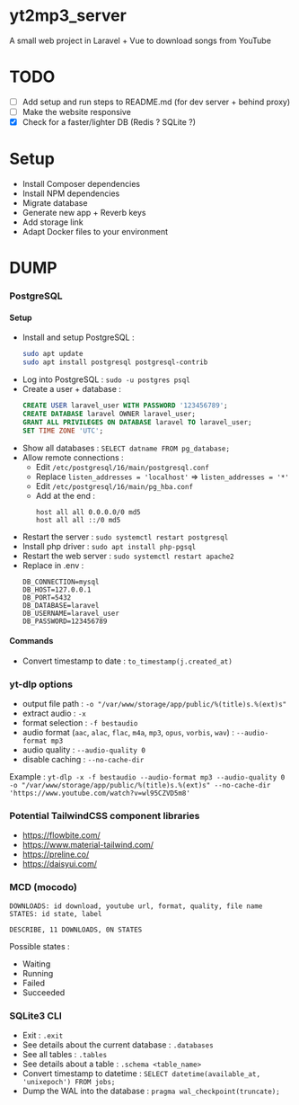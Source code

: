 # yt2mp3_server

A small web project in Laravel + Vue to download songs from YouTube

# TODO

- [ ] Add setup and run steps to README.md (for dev server + behind proxy)
- [ ] Make the website responsive
- [x] Check for a faster/lighter DB (Redis ? SQLite ?)

# Setup

- Install Composer dependencies
- Install NPM dependencies
- Migrate database
- Generate new app + Reverb keys
- Add storage link
- Adapt Docker files to your environment

# DUMP

### PostgreSQL

#### Setup

- Install and setup PostgreSQL :
    ```bash
    sudo apt update
    sudo apt install postgresql postgresql-contrib
    ```
- Log into PostgreSQL : `sudo -u postgres psql`
- Create a user + database :
    ```sql
    CREATE USER laravel_user WITH PASSWORD '123456789';
    CREATE DATABASE laravel OWNER laravel_user;
    GRANT ALL PRIVILEGES ON DATABASE laravel TO laravel_user;
    SET TIME ZONE 'UTC';
    ```
- Show all databases : `SELECT datname FROM pg_database;`
- Allow remote connections :
    - Edit `/etc/postgresql/16/main/postgresql.conf`
    - Replace `listen_addresses = 'localhost'` => `listen_addresses = '*'`
    - Edit `/etc/postgresql/16/main/pg_hba.conf`
    - Add at the end :
        ```
        host all all 0.0.0.0/0 md5
        host all all ::/0 md5
        ```
- Restart the server : `sudo systemctl restart postgresql`
- Install php driver : `sudo apt install php-pgsql`
- Restart the web server : `sudo systemctl restart apache2`
- Replace in .env :
    ```
    DB_CONNECTION=mysql
    DB_HOST=127.0.0.1
    DB_PORT=5432
    DB_DATABASE=laravel
    DB_USERNAME=laravel_user
    DB_PASSWORD=123456789
    ```

#### Commands

- Convert timestamp to date : `to_timestamp(j.created_at)`

### yt-dlp options

- output file path : `-o "/var/www/storage/app/public/%(title)s.%(ext)s"`
- extract audio : `-x`
- format selection : `-f bestaudio`
- audio format (`aac`, `alac`, `flac`, `m4a`, `mp3`, `opus`, `vorbis`, `wav`) : `--audio-format mp3`
- audio quality : `--audio-quality 0`
- disable caching : `--no-cache-dir`

Example : `yt-dlp -x -f bestaudio --audio-format mp3 --audio-quality 0 -o "/var/www/storage/app/public/%(title)s.%(ext)s" --no-cache-dir 'https://www.youtube.com/watch?v=wl95CZVD5m8'`

### Potential TailwindCSS component libraries

- https://flowbite.com/
- https://www.material-tailwind.com/
- https://preline.co/
- https://daisyui.com/

### MCD (mocodo)

```
DOWNLOADS: id download, youtube url, format, quality, file name
STATES: id state, label

DESCRIBE, 11 DOWNLOADS, 0N STATES
```

Possible states :
- Waiting
- Running
- Failed
- Succeeded

### SQLite3 CLI

- Exit : `.exit`
- See details about the current database : `.databases`
- See all tables : `.tables`
- See details about a table : `.schema <table_name>`
- Convert timestamp to datetime : `SELECT datetime(available_at, 'unixepoch') FROM jobs;`
- Dump the WAL into the database : `pragma wal_checkpoint(truncate);`
